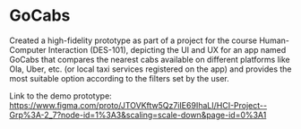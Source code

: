 # GoCabs
Created a high-fidelity prototype as part of a project for the course Human-Computer Interaction (DES-101), depicting the UI and UX for an app named GoCabs that compares the nearest cabs available on different platforms like Ola, Uber, etc. (or local taxi services registered on the app) and provides the most suitable option according to the filters set by the user.

Link to the demo prototype: 
https://www.figma.com/proto/JTOVKftw5Qz7iIE69IhaLI/HCI-Project--Grp%3A-2_7?node-id=1%3A3&scaling=scale-down&page-id=0%3A1
